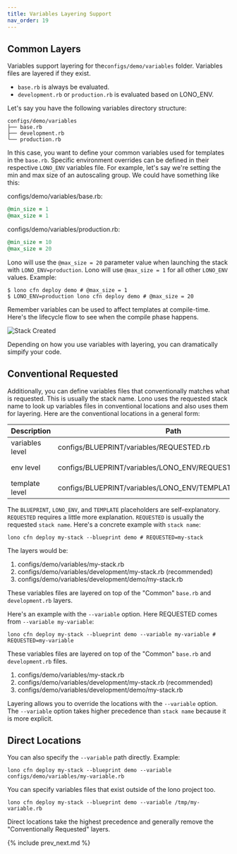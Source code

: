 ```yaml
---
title: Variables Layering Support
nav_order: 19
---
```


## Common Layers

Variables support layering for the`configs/demo/variables` folder. Variables files are layered if they exist.

* `base.rb` is always be evaluated.
* `development.rb` or `production.rb` is evaluated based on LONO_ENV.

Let's say you have the following variables directory structure:

    configs/demo/variables
    ├── base.rb
    ├── development.rb
    └── production.rb

In this case, you want to define your common variables used for templates in the `base.rb`. Specific environment overrides can be defined in their respective `LONO_ENV` variables file.  For example, let's say we're setting the min and max size of an autoscaling group. We could have something like this:

configs/demo/variables/base.rb:

```ruby
@min_size = 1
@max_size = 1
```

configs/demo/variables/production.rb:

```ruby
@min_size = 10
@max_size = 20
```

Lono will use the `@max_size = 20` parameter value when launching the stack with `LONO_ENV=production`.  Lono will use `@max_size = 1` for all other `LONO_ENV` values.  Example:

    $ lono cfn deploy demo # @max_size = 1
    $ LONO_ENV=production lono cfn deploy demo # @max_size = 20

Remember variables can be used to affect templates at compile-time. Here's the lifecycle flow to see when the compile phase happens.

<img src="/img/tutorial/lono-flowchart.png" alt="Stack Created" class="doc-photo lono-flowchart">

Depending on how you use variables with layering, you can dramatically simpify your code.

## Conventional Requested

Additionally, you can define variables files that conventionally matches what is requested. This is usually the stack name. Lono uses the requested stack name to look up variables files in conventional locations and also uses them for layering. Here are the conventional locations in a general form:

Description | Path | Comments
--- | --- | ---
variables level | configs/BLUEPRINT/variables/REQUESTED.rb | least specific
env level | configs/BLUEPRINT/variables/LONO_ENV/REQUESTED.rb | generally recommended
template level | configs/BLUEPRINT/variables/LONO_ENV/TEMPLATE/REQUESTED.rb | most specific

The `BLUEPRINT`, `LONO_ENV`, and `TEMPLATE` placeholders are self-explanatory.  `REQUESTED` requires a little more explanation. `REQUESTED` is usually the requested `stack name`.  Here's a concrete example with `stack name`:

    lono cfn deploy my-stack --blueprint demo # REQUESTED=my-stack

The layers would be:

1. configs/demo/variables/my-stack.rb
2. configs/demo/variables/development/my-stack.rb (recommended)
3. configs/demo/variables/development/demo/my-stack.rb

These variables files are layered on top of the "Common" `base.rb` and `development.rb` layers.

Here's an example with the `--variable` option. Here REQUESTED comes from `--variable my-variable`:

    lono cfn deploy my-stack --blueprint demo --variable my-variable # REQUESTED=my-variable

These variables files are layered on top of the "Common" `base.rb` and `development.rb` files.

1. configs/demo/variables/my-stack.rb
2. configs/demo/variables/development/my-stack.rb (recommended)
3. configs/demo/variables/development/demo/my-stack.rb

Layering allows you to override the locations with the `--variable` option. The `--variable` option takes higher precedence than `stack name` because it is more explicit.

## Direct Locations

You can also specify the `--variable` path directly. Example:

    lono cfn deploy my-stack --blueprint demo --variable configs/demo/variables/my-variable.rb

You can specify variables files that exist outside of the lono project too.

    lono cfn deploy my-stack --blueprint demo --variable /tmp/my-variable.rb

Direct locations take the highest precedence and generally remove the "Conventionally Requested" layers.

{% include prev_next.md %}
